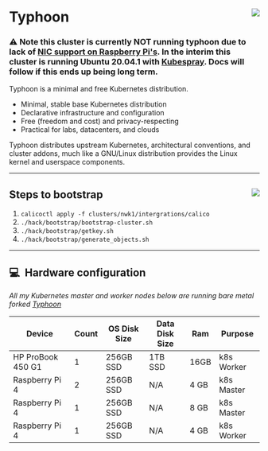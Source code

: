 # Typhoon <img align="right" src="https://storage.googleapis.com/poseidon/typhoon-logo.png">

### :warning: Note this cluster is currently **NOT** running typhoon due to lack of [NIC support on Raspberry Pi's](https://github.com/anthr76/infra/issues/9). In the interim this cluster is running Ubuntu 20.04.1 with [Kubespray](https://github.com/anthr76/infra/blob/643195b027d711027f5220a0d2e612e6524d0fa1/ansible/inventory/inventory.ini#L10). Docs will follow if this ends up being long term.

Typhoon is a minimal and free Kubernetes distribution.

* Minimal, stable base Kubernetes distribution
* Declarative infrastructure and configuration
* Free (freedom and cost) and privacy-respecting
* Practical for labs, datacenters, and clouds

Typhoon distributes upstream Kubernetes, architectural conventions, and cluster addons, much like a GNU/Linux distribution provides the Linux kernel and userspace components.

---

## Steps to bootstrap <a href="https://www.cncf.io/certification/software-conformance/"><img align="right" src="https://storage.googleapis.com/poseidon/certified-kubernetes.png"></a>

1. `calicoctl apply -f clusters/nwk1/intergrations/calico`
2. `./hack/bootstrap/bootstrap-cluster.sh`
3. `./hack/bootstrap/getkey.sh`
4. `./hack/bootstrap/generate_objects.sh`

---

## :computer:&nbsp; Hardware configuration

_All my Kubernetes master and worker nodes below are running bare metal forked [Typhoon](https://github.com/anthr76/typhoon/tree/master/bare-metal/flatcar-linux/kubernetes)_



| Device                  | Count | OS Disk Size | Data Disk Size      | Ram  | Purpose                                |
|-------------------------|-------|--------------|---------------------|------|----------------------------------------|
| HP ProBook 450 G1       | 1     | 256GB SSD    | 1TB SSD             | 16GB | k8s Worker                             |
| Raspberry Pi 4          | 2     | 256GB SSD    | N/A                 | 4 GB | k8s Master                             |
| Raspberry Pi 4          | 1     | 256GB SSD    | N/A                 | 8 GB | k8s Master                             |
| Raspberry Pi 4          | 1     | 256GB SSD    | N/A                 | 4 GB | k8s Worker                             |
